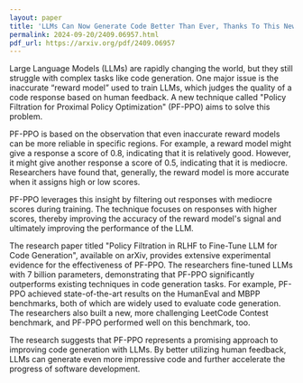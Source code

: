 ```yaml
---
layout: paper
title: 'LLMs Can Now Generate Code Better Than Ever, Thanks To This New Technique'
permalink: 2024-09-20/2409.06957.html
pdf_url: https://arxiv.org/pdf/2409.06957
---
```


Large Language Models (LLMs) are rapidly changing the world, but they still struggle with complex tasks like code generation.  One major issue is the inaccurate “reward model” used to train LLMs, which judges the quality of a code response based on human feedback.  A new technique called "Policy Filtration for Proximal Policy Optimization" (PF-PPO) aims to solve this problem.  

PF-PPO is based on the observation that even inaccurate reward models can be more reliable in specific regions. For example, a reward model might give a response a score of 0.8, indicating that it is relatively good. However, it might give another response a score of 0.5, indicating that it is mediocre.  Researchers have found that, generally, the reward model is more accurate when it assigns high or low scores. 

PF-PPO leverages this insight by filtering out responses with mediocre scores during training.  The technique focuses on responses with higher scores, thereby improving the accuracy of the reward model's signal and ultimately improving the performance of the LLM. 

The research paper titled "Policy Filtration in RLHF to Fine-Tune LLM for Code Generation", available on arXiv, provides extensive experimental evidence for the effectiveness of PF-PPO.  The researchers fine-tuned LLMs with 7 billion parameters, demonstrating that PF-PPO significantly outperforms existing techniques in code generation tasks.  For example, PF-PPO achieved state-of-the-art results on the HumanEval and MBPP benchmarks, both of which are widely used to evaluate code generation.  The researchers also built a new, more challenging LeetCode Contest benchmark, and PF-PPO performed well on this benchmark, too.

The research suggests that PF-PPO represents a promising approach to improving code generation with LLMs.  By better utilizing human feedback, LLMs can generate even more impressive code and further accelerate the progress of software development.  
